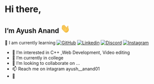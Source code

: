 #  Hi there, 
## I’m Ayush Anand <img width="30px" src="https://github.com/SatYu26/SatYu26/raw/master/Assets/Hi.gif" />
🌱 I am currently learning 
[![GitHub](https://img.shields.io/badge/Github-100000?style=for-the-badge&logo=github&logoColor=white)](https://github.com/ayush-anand01)
[![Linkedin](https://img.shields.io/badge/Linkedin-0077B5?style=for-the-badge&logo=linkedin&logoColor=white)](https://www.linkedin.com/in/ayush-anand-b37150176/)
[![Discord](https://img.shields.io/badge/Discord-7289DA?style=for-the-badge&logo=discord&logoColor=white)](https://discord.gg/QS4wnkSy)
[![Instagram](https://img.shields.io/badge/Instagram-FF4500?style=for-the-badge&logo=instagram&logoColor=white)](https://www.instagram.com/ayush__anand01/)
- 👀 I’m interested in C++ ,Web Development, Video editing
- 🌱 I’m currently in college
- 💞️ I’m looking to collaborate on ...
- 📫 Reach me on intagram ayush__anand01 
- 👋
<!---
ayush-anand01/ayush-anand01 is a ✨ special ✨ repository because its `README.md` (this file) appears on your GitHub profile.
You can click the Preview link to take a look at your changes.
--->
